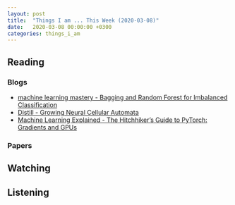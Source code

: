 ```yaml
---
layout: post
title:  "Things I am ... This Week (2020-03-08)"
date:   2020-03-08 00:00:00 +0300
categories: things_i_am
---
```


<!-- # Things I am ... This Week   -->

## Reading  

### Blogs

- [machine learning mastery - Bagging and Random Forest for Imbalanced Classification][mlm1]
- [Distill - Growing Neural Cellular Automata][dist1]
- [Machine Learning Explained - The Hitchhiker’s Guide to PyTorch: Gradients and GPUs][mle1]

### Papers

## Watching  



## Listening  

[mlm1]:https://machinelearningmastery.com/bagging-and-random-forest-for-imbalanced-classification/
[dist1]:https://distill.pub/2020/growing-ca/
[mle1]:http://mlexplained.com/2020/02/12/the-hitchhikers-guide-to-python-gradients-and-gpus/